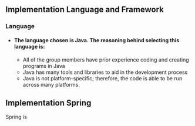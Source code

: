 ## Implementation Language and Framework
### Language
- #### The language chosen is Java. The reasoning behind selecting this language is:
	- All of the group members have prior experience coding and creating programs in Java
   	- Java has many tools and libraries to aid in the development process
	- Java is not platform-specific; therefore, the code is able to be run across many platforms.
## Implementation Spring
Spring is 
